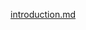 [introduction.md](https://raw.githubusercontent.com/rx-angular/rx-angular/main/libs/cdk/render-strategies/docs/strategies.md ':include')
